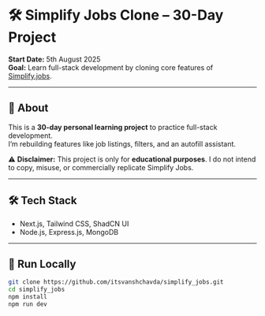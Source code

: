 # 🛠️ Simplify Jobs Clone – 30-Day Project

**Start Date:** 5th August 2025  
**Goal:** Learn full-stack development by cloning core features of [Simplify.jobs](https://simplify.jobs).

---

## 📌 About

This is a **30-day personal learning project** to practice full-stack development.  
I’m rebuilding features like job listings, filters, and an autofill assistant.  

⚠️ **Disclaimer:** This project is only for **educational purposes**. I do not intend to copy, misuse, or commercially replicate Simplify Jobs.  

---

## 🛠️ Tech Stack

- Next.js, Tailwind CSS, ShadCN UI  
- Node.js, Express.js, MongoDB  

---

## 🚀 Run Locally

```bash
git clone https://github.com/itsvanshchavda/simplify_jobs.git
cd simplify_jobs
npm install
npm run dev
